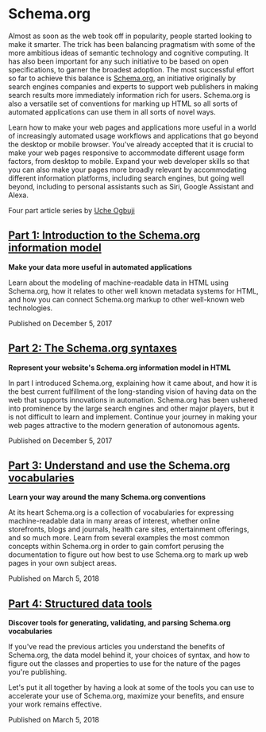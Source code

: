 # Schema.org

Almost as soon as the web took off in popularity, people started looking to make it smarter.
The trick has been balancing pragmatism with some of the more ambitious ideas of semantic technology and cognitive computing.
It has also been important for any such initiative to be based on open specifications, to garner the broadest adoption.
The most successful effort so far to achieve this balance is [Schema.org](https://Schema.org), an initiative originally by search engines companies and experts to support web publishers in making search results more immediately information rich for users.
Schema.org is also a versatile set of conventions for marking up HTML so all sorts of automated applications can use them in all sorts of novel ways.

Learn how to make your web pages and applications more useful in a world of increasingly automated usage workflows and applications that go beyond the desktop or mobile browser. You've already accepted that it is crucial to make your web pages responsive to accommodate different usage form factors, from desktop to mobile. Expand your web developer skills so that you can also make your pages more broadly relevant by accommodating different information platforms, including search engines, but going well beyond, including to personal assistants such as Siri, Google Assistant and Alexa.

Four part article series by [Uche Ogbuji](http://uche.ogbuji.net)

## [Part 1: Introduction to the Schema.org information model](https://developer.ibm.com/articles/wa-schemaorg1/)

**Make your data more useful in automated applications**

Learn about the modeling of machine-readable data in HTML using Schema.org, how it relates to other well known metadata systems for HTML, and how you can connect Schema.org markup to other well-known web technologies.

Published on December 5, 2017

## [Part 2: The Schema.org syntaxes](https://developer.ibm.com/articles/wa-schemaorg2/)

**Represent your website's Schema.org information model in HTML**

In part I introduced Schema.org, explaining how it came about, and how it is the best current fulfillment of the long-standing vision of having data on the web that supports innovations in automation. Schema.org has been ushered into prominence by the large search engines and other major players, but it is not difficult to learn and implement. Continue your journey in making your web pages attractive to the modern generation of autonomous agents.

Published on December 5, 2017

## [Part 3: Understand and use the Schema.org vocabularies](https://developer.ibm.com/articles/wa-schemaorg3/)

**Learn your way around the many Schema.org conventions**

At its heart Schema.org is a collection of vocabularies for expressing machine-readable data in many areas of interest, whether online storefronts, blogs and journals, health care sites, entertainment offerings, and so much more. Learn from several examples the most common concepts within Schema.org in order to gain comfort perusing the documentation to figure out how best to use Schema.org to mark up web pages in your own subject areas.

Published on March 5, 2018

## [Part 4: Structured data tools](https://developer.ibm.com/articles/wa-schemaorg4/)

**Discover tools for generating, validating, and parsing Schema.org vocabularies**

If you've read the previous articles you understand the benefits of Schema.org, the data model behind it, your choices of syntax, and how to figure out the classes and properties to use for the nature of the pages you're publishing.

Let's put it all together by having a look at some of the tools you can use to accelerate your use of Schema.org, maximize your benefits, and ensure your work remains effective.

Published on March 5, 2018

